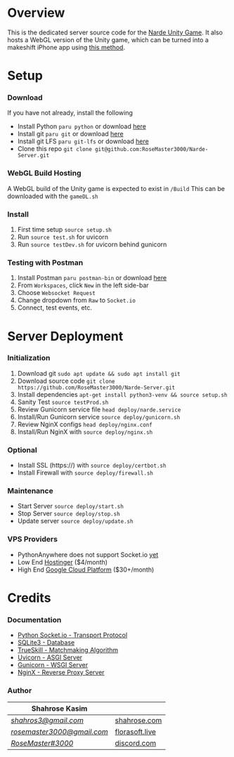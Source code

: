 # Overview

This is the dedicated server source code for the [Narde Unity Game](https://github.com/liormushiev/Narde). It also hosts a WebGL version of the Unity game, which can be turned into a makeshift iPhone app using [this method](https://ios.gadgethacks.com/how-to/turn-any-website-into-full-screen-app-your-iphone-0384426/).

# Setup

### Download
If you have not already, install the following
* Install Python `paru python` or download [here](https://www.python.org/downloads/)
* Install git `paru git` or download [here](https://git-scm.com/downloads)
* Install git LFS `paru git-lfs` or download [here](https://git-lfs.github.com/)
* Clone this repo `git clone git@github.com:RoseMaster3000/Narde-Server.git`

### WebGL Build Hosting
A WebGL build of the Unity game is expected to exist in `/Build` This can be downloaded with the `gameDL.sh`

### Install
1. First time setup `source setup.sh`
2. Run `source test.sh` for uvicorn
3. Run `source testDev.sh` for uvicorn behind gunicorn

### Testing with Postman
1. Install Postman `paru postman-bin` or download [here](https://www.postman.com/downloads/)
2. From `Workspaces`, click `New` in the left side-bar
3. Choose `Websocket Request`
4. Change dropdown from `Raw` to `Socket.io`
5. Connect, test events, etc.

# Server Deployment

### Initialization
1. Download git `sudo apt update && sudo apt install git`
2. Download source code `git clone https://github.com/RoseMaster3000/Narde-Server.git`
3. Install dependencies `apt-get install python3-venv
 && source setup.sh`
4. Sanity Test `source testProd.sh`
5. Review Gunicorn service file `head deploy/narde.service`
6. Install/Run Gunicorn service `source deploy/gunicorn.sh`
7. Review NginX configs `head deploy/nginx.conf`
8. Install/Run NginX with `source deploy/nginx.sh`

### Optional
* Install SSL (https://) with `source deploy/certbot.sh`
* Install Firewall with `source deploy/firewall.sh`

### Maintenance
* Start Server `source deploy/start.sh`
* Stop Server `source deploy/stop.sh`
* Update server `source deploy/update.sh`

### VPS Providers
* PythonAnywhere does not support Socket.io [yet](https://www.pythonanywhere.com/forums/topic/27932/)
* Low End [Hostinger](https://www.hostinger.com/vps-hosting) ($4/month)
* High End [Google Cloud Platform](https://console.cloud.google.com/) ($30+/month)

# Credits

### Documentation
* [Python Socket.io - Transport Protocol](https://python-socketio.readthedocs.io/en/latest/server.html) 
* [SQLite3 - Database](https://docs.python.org/3/library/sqlite3.html)
* [TrueSkill - Matchmaking Algorithm](https://trueskill.org/)
* [Uvicorn - ASGI Server](https://www.uvicorn.org/)
* [Gunicorn - WSGI Server](https://docs.gunicorn.org/en/stable/design.html)
* [NginX - Reverse Proxy Server](https://socket.io/docs/v3/reverse-proxy/#nginx) 

### Author
| Shahrose Kasim |             |
|----------------|-------------|
|*[shahros3@gmail.com](mailto:shahros3@gmail.com)*|[shahrose.com](http://shahrose.com)|
|*[rosemaster3000@gmail.com](mailto:rosemaster3000@gmail.com)*|[florasoft.live](https://florasoft.live) |
|*[RoseMaster#3000](https://discordapp.com/users/122224041296789508)*|[discord.com](https://discord.com/)|